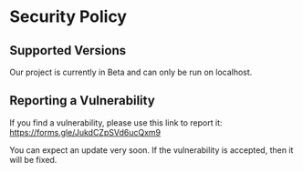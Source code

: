 # Security Policy

## Supported Versions

Our project is currently in Beta and can only be run on localhost.

## Reporting a Vulnerability

If you find a vulnerability, please use this link to report it: https://forms.gle/JukdCZpSVd6ucQxm9

You can expect an update very soon.
If the vulnerability is accepted, then it will be fixed.
